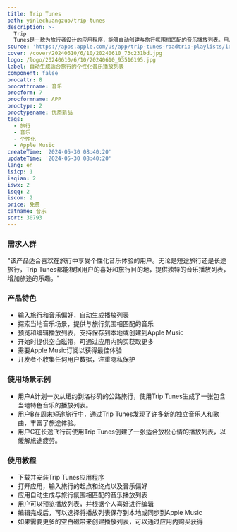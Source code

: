 ```yaml
---
title: Trip Tunes
path: yinlechuangzuo/trip-tunes
description: >-
  Trip
  Tunes是一款为旅行者设计的应用程序，能够自动创建与旅行氛围相匹配的音乐播放列表。用户只需输入旅行的基本信息和音乐偏好，应用程序就会利用算法精心挑选出符合当地音乐场景和旅行风格的曲目。该应用特别适合那些希望在旅途中享受个性化音乐体验的用户。
source: 'https://apps.apple.com/us/app/trip-tunes-roadtrip-playlists/id6467522749'
cover: /cover/20240610/6/10/20240610_73c231bd.jpg
logo: /logo/20240610/6/10/20240610_93516195.jpg
label: 自动生成适合旅行的个性化音乐播放列表
component: false
procattr: 8
procattrname: 音乐
procform: 7
procformname: APP
proctype: 2
proctypename: 优质新品
tags:
  - 旅行
  - 音乐
  - 个性化
  - Apple Music
createTime: '2024-05-30 08:40:20'
updateTime: '2024-05-30 08:40:20'
lang: en
isicp: 1
isqian: 2
iswx: 2
isqq: 2
iscom: 2
price: 免费
catname: 音乐
sort: 30793
---
```




### 需求人群
"该产品适合喜欢在旅行中享受个性化音乐体验的用户。无论是短途旅行还是长途旅行，Trip Tunes都能根据用户的喜好和旅行目的地，提供独特的音乐播放列表，增加旅途的乐趣。"

### 产品特色
* 输入旅行和音乐偏好，自动生成播放列表
* 探索当地音乐场景，提供与旅行氛围相匹配的音乐
* 预览和编辑播放列表，支持保存到本地或创建到Apple Music
* 开始时提供空白磁带，可通过应用内购买获取更多
* 需要Apple Music订阅以获得最佳体验
* 开发者不收集任何用户数据，注重隐私保护

### 使用场景示例
* 用户A计划一次从纽约到洛杉矶的公路旅行，使用Trip Tunes生成了一张包含当地特色音乐的播放列表。
* 用户B在周末短途旅行中，通过Trip Tunes发现了许多新的独立音乐人和歌曲，丰富了旅途体验。
* 用户C在长途飞行前使用Trip Tunes创建了一张适合放松心情的播放列表，以缓解旅途疲劳。

### 使用教程
* 下载并安装Trip Tunes应用程序
* 打开应用，输入旅行的起点和终点以及音乐偏好
* 应用自动生成与旅行氛围相匹配的音乐播放列表
* 用户可以预览播放列表，并根据个人喜好进行编辑
* 编辑完成后，可以选择将播放列表保存到本地或同步到Apple Music
* 如果需要更多的空白磁带来创建播放列表，可以通过应用内购买获得

  
